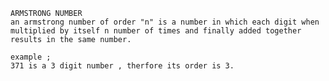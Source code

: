 	ARMSTRONG NUMBER
	an armstrong number of order "n" is a number in which each digit when multiplied by itself n number of times and finally added together results in the same number.

	example ;
	371 is a 3 digit number , therfore its order is 3. 
